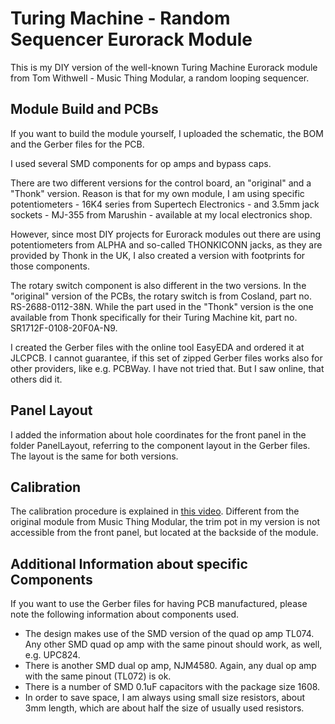 # Turing Machine - Random Sequencer Eurorack Module
This is my DIY version of the well-known Turing Machine Eurorack module from Tom Withwell - Music Thing Modular, a random looping sequencer.

## Module Build and PCBs
If you want to build the module yourself, I uploaded the schematic, the BOM and the Gerber files for the PCB.

I used several SMD components for op amps and bypass caps.

There are two different versions for the control board, an "original" and a "Thonk" version.
Reason is that for my own module, I am using specific potentiometers - 16K4 series from Supertech Electronics - and 3.5mm jack sockets - MJ-355 from Marushin - available at my local electronics shop.

However, since most DIY projects for Eurorack modules out there are using potentiometers from ALPHA and so-called THONKICONN jacks, as they are provided by Thonk in the UK, I also created a version with footprints for those components.

The rotary switch component is also different in the two versions. In the "original" version of the PCBs, the rotary switch is from Cosland, part no. RS-2688-0112-38N. While the part used in the "Thonk" version is the one available from Thonk specifically for their Turing Machine kit, part no. SR1712F-0108-20F0A-N9.

I created the Gerber files with the online tool EasyEDA and ordered it at JLCPCB.
I cannot guarantee, if this set of zipped Gerber files works also for other providers, like e.g. PCBWay. I have not tried that. But I saw online, that others did it.

## Panel Layout
I added the information about hole coordinates for the front panel in the folder PanelLayout, referring to the component layout in the Gerber files. The layout is the same for both versions.

## Calibration
The calibration procedure is explained in [this video](https://vimeo.com/163160088). Different from the original module from Music Thing Modular, the trim pot in my version is not accessible from the front panel, but located at the backside of the module.

## Additional Information about specific Components
If you want to use the Gerber files for having PCB manufactured, please note the following information about components used.

- The design makes use of the SMD version of the quad op amp TL074. Any other SMD quad op amp with the same pinout should work, as well, e.g. UPC824.
- There is another SMD dual op amp, NJM4580. Again, any dual op amp with the same pinout (TL072) is ok.
- There is a number of SMD 0.1uF capacitors with the package size 1608.
- In order to save space, I am always using small size resistors, about 3mm length, which are about half the size of usually used resistors.
